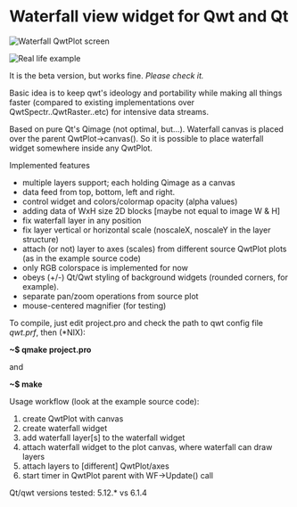 # Waterfall view widget for Qwt and Qt

![Waterfall QwtPlot screen](/WF.png)

![Real life example](/spectrograph1.png)

It is the beta version, but works fine. *Please check it.*

Basic idea is to keep qwt's ideology and portability while making all things
faster (compared to existing implementations over QwtSpectr..QwtRaster..etc) for intensive data streams.

Based on pure Qt's Qimage (not optimal, but...). Waterfall canvas is placed over the
parent QwtPlot->canvas().
So it is possible to place waterfall widget somewhere inside any QwtPlot.

Implemented features
* multiple layers support; each holding Qimage as a canvas
* data feed from top, bottom, left and right.
* control widget and colors/colormap opacity (alpha values)
* adding data of WxH size 2D blocks [maybe not equal to image W & H]
* fix waterfall layer in any position
* fix layer vertical or horizontal scale (noscaleX, noscaleY in the layer structure)
* attach (or not) layer to axes (scales) from different source QwtPlot plots (as in the example source code)
* only RGB colorspace is implemented for now
* obeys (+/-) Qt/Qwt styling of background widgets (rounded corners, for example).
* separate pan/zoom operations from source plot
* mouse-centered magnifier (for testing)

To compile, just edit project.pro and check the path to qwt config file *qwt.prf*,
then (*NIX):
 
 **~$ qmake project.pro**
 
 and 
 
 **~$ make**

Usage workflow (look at the example source code):
1. create QwtPlot with canvas
2. create waterfall widget
3. add waterfall layer[s] to the waterfall widget
4. attach waterfall widget to the plot canvas, where waterfall can draw layers
5. attach layers to [different] QwtPlot/axes
6. start timer in QwtPlot parent with WF->Update() call

Qt/qwt versions tested: 5.12.* vs 6.1.4
